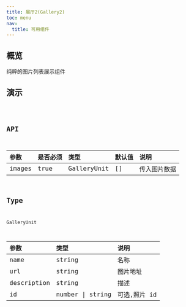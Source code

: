 ```yaml
---
title: 展厅2(Gallery2)
toc: menu
nav:
  title: 可用组件
---
```


## 概览

纯粹的图片列表展示组件

## 演示

<code src="../../src/components/maintaining/gallery2/demo/demo.tsx" />

## API

| 参数   | 是否必须 | 类型        | 默认值 | 说明         |
| :----- | :------- | :---------- | :----- | :----------- |
| images | true     | GalleryUnit | []     | 传入图片数据 |

## Type

GalleryUnit

| 参数        | 类型             | 说明         |
| :---------- | :--------------- | :----------- |
| name        | string           | 名称         |
| url         | string           | 图片地址     |
| description | string           | 描述         |
| id          | number \| string | 可选,照片 id |
